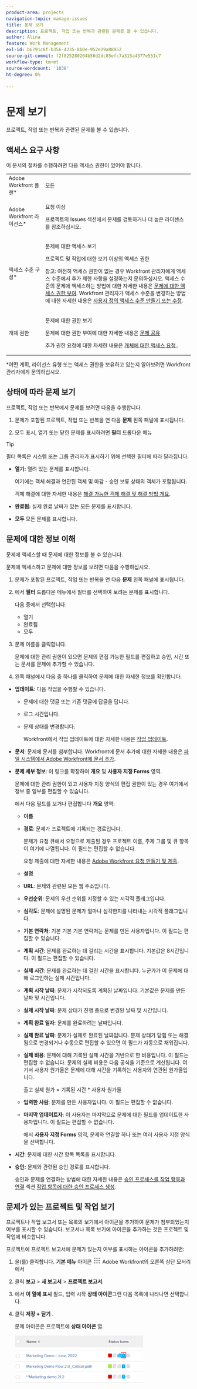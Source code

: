 ```yaml
---
product-area: projects
navigation-topic: manage-issues
title: 문제 보기
description: 프로젝트, 작업 또는 반복과 관련된 문제를 볼 수 있습니다.
author: Alina
feature: Work Management
exl-id: b6791c8f-b356-4235-8b0e-952e29a88952
source-git-commit: f2f825280204b56d2dc85efc7a315a4377e551c7
workflow-type: tm+mt
source-wordcount: '1038'
ht-degree: 0%

---
```


# 문제 보기

프로젝트, 작업 또는 반복과 관련된 문제를 볼 수 있습니다.

## 액세스 요구 사항

이 문서의 절차를 수행하려면 다음 액세스 권한이 있어야 합니다.

<table style="table-layout:auto"> 
 <col> 
 <col> 
 <tbody> 
  <tr> 
   <td role="rowheader">Adobe Workfront 플랜*</td> 
   <td> <p>모든</p> </td> 
  </tr> 
  <tr> 
   <td role="rowheader">Adobe Workfront 라이선스*</td> 
   <td> <p>요청 이상</p> <p>프로젝트의 Issues 섹션에서 문제를 검토하거나 더 높은 라이센스를 참조하십시오.</p> </td> 
  </tr> 
  <tr> 
   <td role="rowheader">액세스 수준 구성*</td> 
   <td> <p>문제에 대한 액세스 보기</p> <p>프로젝트 및 작업에 대한 보기 이상의 액세스 권한</p> <p>참고: 여전히 액세스 권한이 없는 경우 Workfront 관리자에게 액세스 수준에서 추가 제한 사항을 설정하는지 문의하십시오. 액세스 수준의 문제에 액세스하는 방법에 대한 자세한 내용은 <a href="../../../administration-and-setup/add-users/configure-and-grant-access/grant-access-issues.md" class="MCXref xref">문제에 대한 액세스 권한 부여</a>. Workfront 관리자가 액세스 수준을 변경하는 방법에 대한 자세한 내용은 <a href="../../../administration-and-setup/add-users/configure-and-grant-access/create-modify-access-levels.md" class="MCXref xref">사용자 정의 액세스 수준 만들기 또는 수정</a>. </p> </td> 
  </tr> 
  <tr> 
   <td role="rowheader">개체 권한</td> 
   <td> <p>문제에 대한 권한 보기</p> <p> 문제에 대한 권한 부여에 대한 자세한 내용은 <a href="../../../workfront-basics/grant-and-request-access-to-objects/share-an-issue.md" class="MCXref xref">문제 공유 </a></p> <p>추가 권한 요청에 대한 자세한 내용은 <a href="../../../workfront-basics/grant-and-request-access-to-objects/request-access.md" class="MCXref xref">개체에 대한 액세스 요청 </a>.</p> </td> 
  </tr> 
 </tbody> 
</table>

&#42;어떤 계획, 라이선스 유형 또는 액세스 권한을 보유하고 있는지 알아보려면 Workfront 관리자에게 문의하십시오.

## 상태에 따라 문제 보기

프로젝트, 작업 또는 반복에서 문제를 보려면 다음을 수행합니다.

1. 문제가 포함된 프로젝트, 작업 또는 반복을 연 다음 **문제** 왼쪽 패널에 표시됩니다.

1. 모두 표시, 열기 또는 닫힌 문제를 표시하려면 **필터** 드롭다운 메뉴

>[!TIP]
>
>필터 목록은 시스템 또는 그룹 관리자가 표시하기 위해 선택한 필터에 따라 달라집니다.

* **열기:** 열려 있는 문제를 표시합니다.

   여기에는 객체 해결과 연관된 객체 및 마감 - 승인 보류 상태의 객체가 포함됩니다.

   객체 해결에 대한 자세한 내용은 [해결 가능한 객체 해결 및 해결 방법 개요](../../../manage-work/issues/convert-issues/resolving-and-resolvable-objects.md).

* **완료됨:** 실제 완료 날짜가 있는 모든 문제를 표시합니다.
* **모두** 모든 문제를 표시합니다.

## 문제에 대한 정보 이해

문제에 액세스할 때 문제에 대한 정보를 볼 수 있습니다.

문제에 액세스하고 문제에 대한 정보를 보려면 다음을 수행하십시오.

1. 문제가 포함된 프로젝트, 작업 또는 반복을 연 다음 **문제** 왼쪽 패널에 표시됩니다.
1. 에서 **필터** 드롭다운 메뉴에서 필터를 선택하여 보려는 문제를 표시합니다.

   다음 중에서 선택합니다.

   * 열기
   * 완료됨
   * 모두

1. 문제 이름을 클릭합니다.

   문제에 대한 관리 권한이 있으면 문제의 편집 가능한 필드를 편집하고 승인, 시간 또는 문서를 문제에 추가할 수 있습니다.

1. 왼쪽 패널에서 다음 중 하나를 클릭하여 문제에 대한 자세한 정보를 확인합니다.

* **업데이트**: 다음 작업을 수행할 수 있습니다.

   * 문제에 대한 댓글 또는 기존 댓글에 답글을 답니다.
   * 로그 시간입니다.
   * 문제 상태를 변경합니다.

      Workfront에서 작업 업데이트에 대한 자세한 내용은 [작업 업데이트](/help/quicksilver/workfront-basics/updating-work-items-and-viewing-updates/update-work.md).

* **문서**: 문제에 문서를 첨부합니다. Workfront에 문서 추가에 대한 자세한 내용은 [파일 시스템에서 Adobe Workfront에 문서 추가](../../../documents/adding-documents-to-workfront/add-documents-from-file-system.md).

* **문제 세부 정보**: 이 링크를 확장하여 **개요** 및 **사용자 지정 Forms** 영역.

   문제에 대한 관리 권한이 있고 사용자 지정 양식의 편집 권한이 있는 경우 여기에서 정보 중 일부를 편집할 수 있습니다.

   에서 다음 필드를 보거나 편집합니다 **개요** 영역:

   * **이름**
   * **경로**: 문제가 프로젝트에 기록되는 경로입니다.

      문제가 요청 큐에서 요청으로 제출된 경우 프로젝트 이름, 주제 그룹 및 큐 항목이 여기에 나열됩니다. 이 필드는 편집할 수 없습니다.

      요청 제출에 대한 자세한 내용은 [Adobe Workfront 요청 만들기 및 제출](../../../manage-work/requests/create-requests/create-submit-requests.md).

   * **설명**
   * **URL**: 문제와 관련된 모든 웹 주소입니다.
   * **우선순위**: 문제의 우선 순위를 지정할 수 있는 시각적 플래그입니다.
   * **심각도**: 문제에 설명된 문제가 얼마나 심각한지를 나타내는 시각적 플래그입니다.
   * **기본 연락처**: 기본 기본 기본 연락처는 문제를 만든 사용자입니다. 이 필드는 편집할 수 있습니다.
   * **계획 시간**: 문제를 완료하는 데 걸리는 시간을 표시합니다. 기본값은 8시간입니다. 이 필드는 편집할 수 있습니다.
   * **실제 시간**: 문제를 완료하는 데 걸린 시간을 표시합니다. 누군가가 이 문제에 대해 로그인하는 실제 시간입니다.
   * **계획 시작 날짜**: 문제가 시작되도록 계획된 날짜입니다. 기본값은 문제를 만든 날짜 및 시간입니다.
   * **실제 시작 날짜**: 문제 상태가 진행 중으로 변경된 날짜 및 시간입니다.
   * **계획 완료 일자**: 문제를 완료하려는 날짜입니다.
   * **실제 완료 날짜**: 문제가 실제로 완료된 날짜입니다. 문제 상태가 닫힘 또는 해결됨으로 변경되거나 수동으로 편집할 수 있으면 이 필드가 자동으로 채워집니다.
   * **실제 비용**: 문제에 대해 기록된 실제 시간을 기반으로 한 비용입니다. 이 필드는 편집할 수 없습니다. 문제의 실제 비용은 다음 공식을 기준으로 계산됩니다. 여기서 사용자 원가율은 문제에 대해 시간을 기록하는 사용자와 연관된 원가율입니다.

      출고 실제 원가 = 기록된 시간 * 사용자 원가율

   * **입력한 사람**: 문제를 만든 사용자입니다. 이 필드는 편집할 수 없습니다.
   * **마지막 업데이트자**: 이 사용자는 마지막으로 문제에 대한 필드를 업데이트한 사용자입니다. 이 필드는 편집할 수 없습니다.

      에서 **사용자 지정 Forms** 영역, 문제와 연결할 하나 또는 여러 사용자 지정 양식을 선택합니다.

* **시간**: 문제에 대한 시간 항목 목록을 표시합니다.
* **승인:** 문제와 관련된 승인 경로를 표시합니다.

   승인과 문제를 연결하는 방법에 대한 자세한 내용은 [승인 프로세스를 작업 항목과 연결](../../../administration-and-setup/customize-workfront/configure-approval-milestone-processes/create-approval-processes.md#associating-the-approval-process-with-an-object) 섹션 [작업 항목에 대한 승인 프로세스 생성](../../../administration-and-setup/customize-workfront/configure-approval-milestone-processes/create-approval-processes.md).

## 문제가 있는 프로젝트 및 작업 보기

프로젝트나 작업 보고서 또는 목록의 보기에서 아이콘을 추가하여 문제가 첨부되었는지 여부를 표시할 수 있습니다. 보고서나 목록 보기에 아이콘을 추가하는 것은 프로젝트 및 작업에 비슷합니다.

프로젝트에 프로젝트 보고서에 문제가 있는지 여부를 표시하는 아이콘을 추가하려면:

1. 을(를) 클릭합니다. **기본 메뉴** 아이콘 ![](assets/main-menu-icon.png) Adobe Workfront의 오른쪽 상단 모서리에서
1. 클릭 **보고** > **새 보고서** > **프로젝트 보고서**.
1. 에서 **이 열에 표시** 필드, 입력 시작 **상태 아이콘**&#x200B;그런 다음 목록에 나타나면 선택합니다.

1. 클릭 **저장 + 닫기** .

   문제 아이콘은 프로젝트에 **상태 아이콘** 열.

   ![project_list_with_issue_icon.png](assets/project-list-with-issue-icon-350x132.png)
